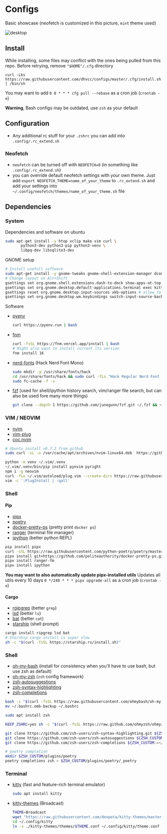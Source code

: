 # Configs

Basic showcase (neofetch is customized in this picture, `mint` theme used)

![desktop](https://user-images.githubusercontent.com/18076967/186787936-8ff80282-5e4e-4643-b1cd-4f3ac0a6d140.png)

## Install

While installing, some files may conflict with the ones being pulled from this repo. Before retrying, remove `"$HOME"/.cfg` directory

```shell
curl -Lks https://raw.githubusercontent.com/dhvcc/configs/master/.cfg/install.sh | /bin/sh
```

You may want to add
`0 0 * * * cfg pull --rebase` as a cron job (`crontab -e`)

**Warning**, Bash configs may be outdated, use `zsh` as your default

## Configuration

- Any additional rc stuff for your `.zshrc` you can add into `.config/.rc_extend.sh`

### Neofetch
- `neofetch` can be turned off with `NEOFETCH=0` (in something like `.config/.rc_extend.sh`)
- you can override default neofetch settings with your own theme. Just add `export NEOFETCH_THEME=name_of_your_theme` to `.rc_extend.sh` and add your settings into `~/.config/neofetch/themes/name_of_your_theme.sh` file

## Dependencies

### System

Dependencies and software on ubuntu

```bash
sudo apt-get install -y htop xclip make vim curl \
       python3-dev python3-pip python3-venv \
       libpq-dev libsqlite3-dev
```

GNOME setup

```bash
# Install usefull software
sudo apt-get install -y gnome-tweaks gnome-shell-extension-manager dconf-editor
# Change layout on Alt+Shift
gsettings set org.gnome.shell.extensions.dash-to-dock show-apps-at-top true # show app button on the top/left
gsettings set org.gnome.desktop.default-applications.terminal exec kitty # set kitty as default terminal
gsettings reset org.gnome.desktop.input-sources xkb-options # allow to Alt+Shift+Tab to Alt+Tab backwards
gsettings set org.gnome.desktop.wm.keybindings switch-input-source-backward "['<Alt>Shift_L']" >> /etc/profile
```

Software

- [pyenv](https://github.com/pyenv/pyenv-installer)
  ```bash
  curl https://pyenv.run | bash
  ```
- [fnm](https://github.com/Schniz/fnm)
  ```bash
  curl -fsSL https://fnm.vercel.app/install | bash
  # Might also want to install current lts version
  fnm install 16
  ```
- [nerd-fonts](https://github.com/ryanoasis/nerd-fonts) (Hack Nerd Font Mono)
  ```bash
  sudo mkdir -p /usr/share/fonts/hack
  cd /usr/share/fonts/hack && sudo curl -fLo "Hack Regular Nerd Font Complete Mono.ttf" https://github.com/ryanoasis/nerd-fonts/raw/master/patched-fonts/Hack/Regular/complete/Hack%20Regular%20Nerd%20Font%20Complete%20Mono.ttf
  sudo fc-cache -f -v
  ```
- [fzf](https://github.com/junegunn/fzf) (used for shell/ipython history search, vim/ranger file search, but can also be used fore many more things)
  ```bash
  git clone --depth 1 https://github.com/junegunn/fzf.git ~/.fzf && ~/.fzf/install --all
  ```

### VIM / NEOVIM

- [nvim](https://github.com/neovim/neovim)
- [vim-plug](https://github.com/junegunn/vim-plug)
- [coc.nvim](https://github.com/neoclide/coc.nvim)

```bash
# Ubuntu install v0.7.2 from github
sudo curl -sL -o /var/cache/apt/archives/nvim-linux64.deb  https://github.com/neovim/neovim/releases/download/v0.7.2/nvim-linux64.deb && sudo dpkg -i /var/cache/apt/archives/nvim-linux64.deb

python -m venv ~/.vim/.venv
~/.vim/.venv/bin/pip install pynvim pyright
npm i -g neovim
curl -fLo ~/.vim/autoload/plug.vim --create-dirs https://raw.githubusercontent.com/junegunn/vim-plug/master/plug.vim
vim -c ':PlugInstall | :qall'
```

### Shell

#### Pip

- [pipx](https://github.com/pypa/pipx)
- [poetry](https://github.com/python-poetry/poetry)
- [docker-pretty-ps](https://github.com/politeauthority/docker-pretty-ps) (pretty print `docker ps`)
- [ranger](https://github.com/ranger/ranger) (terminal file manager)
- [ipython](https://github.com/ipython/ipython) (better python REPL)


```bash
pip install pipx
curl -sSL https://raw.githubusercontent.com/python-poetry/poetry/master/get-poetry.py | python -
pipx install git+https://github.com/politeauthority/docker-pretty-ps.git#egg=docker-pretty-ps
pipx install ranger-fm
pipx install ipython
```

**You may want to also automatically update pipx-installed utils**
Updates all utils every 10 days
`0 */240 * * * pipx upgrade-all` as a cron job (`crontab -e`)

#### Cargo

- [rgipgrep](https://github.com/BurntSushi/ripgrep) (better `grep`)
- [lsd](https://github.com/Peltoche/lsd) (better `ls`)
- [bat](https://github.com/sharkdp/bat) (better `cat`)
- [starship](https://starship.rs/) (shell prompt)

```bash
cargo install ripgrep lsd bat
# Starship cargo install is super slow
sh -c "$(curl -fsSL https://starship.rs/install.sh)"
```

### Shell

- [oh-my-bash](https://github.com/ohmybash/oh-my-bash) (install for consistency when you'll have to use bash, but use zsh as default)
- [oh-my-zsh](https://github.com/ohmyzsh/ohmyzsh) (`zsh` config framework)
- [zsh-autosuggestions](https://github.com/zsh-users/zsh-autosuggestions)
- [zsh-syntax-highlighting](https://github.com/zsh-users/zsh-syntax-highlighting)
- [zsh-completions](https://github.com/zsh-users/zsh-completions)

```bash
bash -c "$(curl -fsSL https://raw.githubusercontent.com/ohmybash/oh-my-bash/master/tools/install.sh)"
mv ~/.bashrc.omb-backup ~/.bashrc

sudo apt install zsh

KEEP_ZSHRC=yes sh -c "$(curl -fsSL https://raw.github.com/ohmyzsh/ohmyzsh/master/tools/install.sh)"

git clone https://github.com/zsh-users/zsh-syntax-highlighting.git ${ZSH_CUSTOM:-~/.oh-my-zsh/custom}/plugins/zsh-syntax-highlighting
git clone https://github.com/zsh-users/zsh-autosuggestions ${ZSH_CUSTOM:-~/.oh-my-zsh/custom}/plugins/zsh-autosuggestions
git clone https://github.com/zsh-users/zsh-completions ${ZSH_CUSTOM:=~/.oh-my-zsh/custom}/plugins/zsh-completions

# poetry completion
mkdir $ZSH_CUSTOM/plugins/poetry
poetry completions zsh > $ZSH_CUSTOM/plugins/poetry/_poetry
```

### Terminal

- [kitty](https://github.com/kovidgoyal/kitty) (fast and feature-rich terminal emulator)
  ```bash
  sudo apt install kitty
  ```
- [kitty-themes](https://github.com/dexpota/kitty-themes) (Broadcast)

    ```bash
    THEME=Broadcast
    wget "https://raw.githubusercontent.com/dexpota/kitty-themes/master/themes/$THEME.conf" -P ~/.config/kitty/kitty-themes/themes
    cd ~/.config/kitty
    ln -s ./kitty-themes/themes/$THEME.conf ~/.config/kitty/theme.conf
    ```
